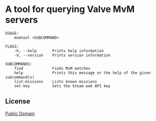 # A tool for querying Valve MvM servers

```
USAGE:
    mvmtool <SUBCOMMAND>

FLAGS:
    -h, --help       Prints help information
    -V, --version    Prints version information

SUBCOMMANDS:
    find             Finds MvM matches
    help             Prints this message or the help of the given subcommand(s)
    list-missions    Lists known missions
    set-key          Sets the Steam web API key
```

## License

[Public Domain](/LICENSE)
